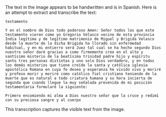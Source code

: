 The text in the image appears to be handwritten and is in Spanish. Here is an attempt to extract and transcribe the text:

```
testamento

Y en el nombre de Dios todo poderoso Amen: Señor todos los que este testamento vieren como yo Gregorio Velasco vecino de esta provincia India legítima y de legítimo matrimonio de Miguel y Brigida Velasco desde la muerte de la dicha Brigida ha llorado sin enfermedad habitual, y en mi entierro será Juez tal cual se ha hecho segundo Dios nuestro señor daré gracias a como firmemente creo en el alto y santísimo misterio de la beatísima trinidad padre hijo y espíritu santo tres personas distintas y uno solo Dios verdadero, y en todos los demás misterios que tiene creído la santa y católica iglesia apostólica Romana en cuya fe deseo y esperanza he vivido vivo y moriré y profeso morir y moriré como católico fiel cristiano teniendo de la muerte que es natural a todo criatura humana y su hora incierta de segunda que cuando llegue la muy señalada prevenida de mi posición testamentaria formularé la siguiente:

Primero encomiendo mi alma a Dios nuestro señor que la cruce y redimí con su preciosa sangre y al cuerpo
```

This transcription captures the visible text from the image.
